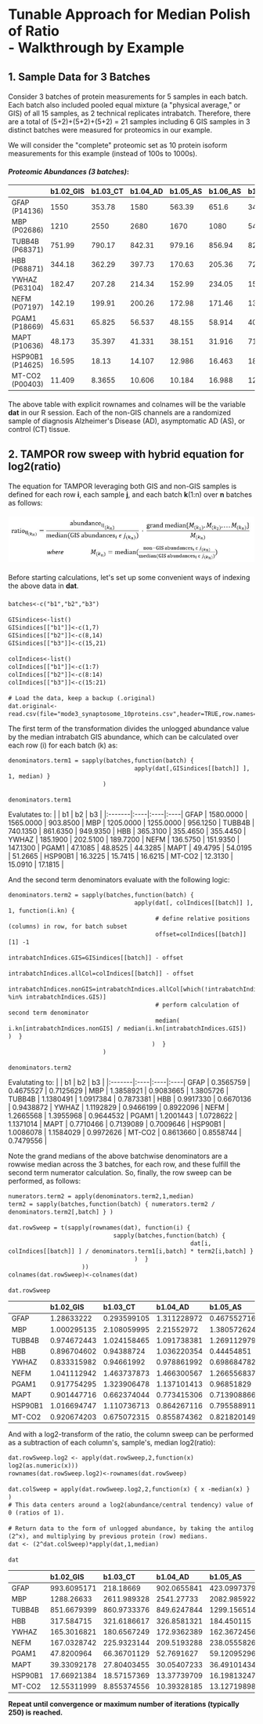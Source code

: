 # Tunable Approach for Median Polish of Ratio <BR> - Walkthrough by Example
####
## 1. Sample Data for 3 Batches
####
Consider 3 batches of protein measurements for 5 samples in each batch. Each batch also included pooled equal mixture (a "physical average," or GIS) of all 15 samples, as 2 technical replicates intrabatch.
Therefore, there are a total of (5+2)+(5+2)+(5+2) = 21 samples including 6 GIS samples in 3 distinct batches were measured for proteomics in our example.

We will consider the "complete" proteomic set as 10 protein isoform measurements for this example (instead of 100s to 1000s).
####
####  **_Proteomic Abundances (3 batches)_**:
|                 | b1.02_GIS | b1.03_CT | b1.04_AD | b1.05_AS | b1.06_AS | b1.07_AD | b1.24_GIS |  | b2.25_GIS | b2.26_AD | b2.27_AD | b2.28_CT | b2.29_AS | b2.30_CT | b2.45_GIS |  | b3.46_GIS | b3.47_AS | b3.48_CT | b3.49_AD | b3.50_AD | b3.51_CT | b3.65_GIS |
|:----------------|:----------|:-----------------------|:------------------|:-------------------|:-----------------|:-----------------|:----------|:-|-----------|:-----------------|:-----------------|:---------------------|:-----------------|:---------------------|:----------|:-|:----------|:------------------|:-----------------------|:----------------|:-----------------|:----------------------|:----------|
| GFAP (P14136) | 1550 | 353.78 | 1580 | 563.39 | 651.6 | 344.48 | 1610 |  | 1570 | 4910 | 1130 | 167.85 | 731.72 | 185.43 | 1560 |  | 1540 | 644.05 | 514.95 | 2570 | 245.5 | 3770 | 267.7 |
| MBP (P02686) | 1210 | 2550 | 2680 | 1670 | 1080 | 548.46 | 1200 |  | 1220 | 2370 | 1140 | 566.1 | 1820 | 555.79 | 1290 |  | 1370 | 350.79 | 1320 | 1570 | 4870 | 848.96 | 542.25 |
| TUBB4B (P68371) | 751.99 | 790.17 | 842.31 | 979.16 | 856.94 | 827.74 | 728.28 |  | 775.72 | 669.87 | 940.68 | 961.6 | 982.29 | 866.73 | 947.55 |  | 879.87 | 755.7 | 794 | 747.92 | 704.35 | 682.87 | 1020 |
| HBB (P68871) | 344.18 | 362.29 | 397.73 | 170.63 | 205.36 | 724.5 | 386.44 |  | 329.15 | 368.43 | 180.14 | 285.71 | 188.75 | 237.1 | 381.78 |  | 394.69 | 245.03 | 597.57 | 303.43 | 335.5 | 676.59 | 316.2 |
| YWHAZ (P63104) | 182.47 | 207.28 | 214.34 | 152.99 | 234.05 | 158.95 | 187.91 |  | 184.75 | 182.65 | 169.73 | 191.7 | 319.4 | 233.32 | 220.27 |  | 199.72 | 340.78 | 228.35 | 169.27 | 123.79 | 152.26 | 179.72 |
| NEFM (P07197) | 142.19 | 199.91 | 200.26 | 172.98 | 171.46 | 136.42 | 130.96 |  | 144.01 | 242.95 | 212.04 | 100.36 | 240.45 | 78.027 | 159.86 |  | 151.98 | 99.516 | 288.86 | 141.9 | 357.95 | 122.12 | 142.28 |
| PGAM1 (P18669) | 45.631 | 65.825 | 56.537 | 48.155 | 58.914 | 40.902 | 48.586 |  | 51.099 | 46.976 | 31.263 | 52.412 | 70.9 | 70.648 | 46.606 |  | 49.359 | 58.51 | 75.706 | 46.772 | 37.51 | 50.406 | 39.298 |
| MAPT (P10636) | 48.173 | 35.397 | 41.331 | 38.151 | 31.916 | 71.625 | 50.786 |  | 56.027 | 74.067 | 36.702 | 38.565 | 35.61 | 48.831 | 52.012 |  | 48.13 | 65.15 | 35.936 | 28.798 | 36.269 | 26.887 | 54.403 |
| HSP90B1 (P14625) | 16.595 | 18.13 | 14.107 | 12.986 | 16.463 | 18.463 | 16.05 |  | 16.06 | 14.212 | 19.85 | 18.235 | 13.677 | 24.948 | 15.423 |  | 16.434 | 14.73 | 18.054 | 14.66 | 16.576 | 20.876 | 16.809 |
| MT-CO2 (P00403) | 11.409 | 8.3655 | 10.606 | 10.184 | 16.988 | 12.78 | 13.217 |  | 13.724 | 10.756 | 19.44 | 12.738 | 12.916 | 25.502 | 16.458 |  | 14.601 | 15.827 | 7.0446 | 14.499 | 2.8296 | 12.851 | 19.762 |
####
The above table with explicit rownames and colnames will be the variable **dat** in our R session.
Each of the non-GIS channels are a randomized sample of diagnosis Alzheimer's Disease (AD), asymptomatic AD (AS), or control (CT) tissue.
####
## 2. TAMPOR row sweep with hybrid equation for log2(ratio)
####
The equation for TAMPOR leveraging both GIS and non-GIS samples is defined
  for each row **i**, each sample **j**, and each batch **k**(1:n) over **n** batches as follows:
####
![alt text](https://github.com/edammer/TAMPOR/blob/master/Equation2.JPG "MDS improvement of 50 batch TMT proteomics data")
####
Before starting calculations, let's set up some convenient ways of indexing the above data in **dat**.
####
```
batches<-c("b1","b2","b3")

GISindices<-list()
GISindices[["b1"]]<-c(1,7)
GISindices[["b2"]]<-c(8,14)
GISindices[["b3"]]<-c(15,21)

colIndices<-list()
colIndices[["b1"]]<-c(1:7)
colIndices[["b2"]]<-c(8:14)
colIndices[["b3"]]<-c(15:21)

# Load the data, keep a backup (.original)
dat.original<-read.csv(file="mode3_synaptosome_10proteins.csv",header=TRUE,row.names=1)
```
  
The first term of the transformation divides the unlogged abundance value by the median intrabatch GIS abundance, which can be calculated over each row (i) for each batch (k) as:
```
denominators.term1 = sapply(batches,function(batch) {
                                    apply(dat[,GISindices[[batch]] ], 1, median) }
                           )

denominators.term1
```
Evalutates to:
|        | b1  | b2  | b3  |
|:-------|:----|:----|:----|
GFAP | 1580.0000 | 1565.0000 | 903.8500 |
MBP | 1205.0000 | 1255.0000 | 956.1250 |
TUBB4B | 740.1350 | 861.6350 | 949.9350 |
HBB | 365.3100 | 355.4650 | 355.4450 |
YWHAZ | 185.1900 | 202.5100 | 189.7200 |
NEFM | 136.5750 | 151.9350 | 147.1300 |
PGAM1 | 47.1085 | 48.8525 | 44.3285 |
MAPT | 49.4795 | 54.0195 | 51.2665 |
HSP90B1 | 16.3225 | 15.7415 | 16.6215 |
MT-CO2 | 12.3130 | 15.0910 | 17.1815 |

And the second term denominators evaluate with the following logic:
                             
```
denominators.term2 = sapply(batches,function(batch) {
                                    apply(dat[, colIndices[[batch]] ], 1, function(i.kn) {
                                          # define relative positions (columns) in row, for batch subset
                                          offset=colIndices[[batch]][1] -1
                                          intrabatchIndices.GIS=GISindices[[batch]] - offset
                                          intrabatchIndices.allCol=colIndices[[batch]] - offset
                                          intrabatchIndices.nonGIS=intrabatchIndices.allCol[which(!intrabatchIndices.allCol %in% intrabatchIndices.GIS)]
                                          # perform calculation of second term denominator
                                          median(  i.kn[intrabatchIndices.nonGIS] / median(i.kn[intrabatchIndices.GIS])  )  }
                                         )  }
                           )

denominators.term2
```

Evalutating to:
|        | b1  | b2  | b3  |
|:-------|:----|:----|:----|
GFAP |     0.3565759 | 0.4675527 | 0.7125629 |
MBP | 1.3858921 | 0.9083665 | 1.3805726 |
TUBB4B | 1.1380491 | 1.0917384 | 0.7873381 |
HBB | 0.9917330 | 0.6670136 | 0.9438872 |
YWHAZ | 1.1192829 | 0.9466199 | 0.8922096 |
NEFM | 1.2665568 | 1.3955968 | 0.9644532 |
PGAM1 | 1.2001443 | 1.0728622 | 1.1371014 |
MAPT | 0.7710466 | 0.7139089 | 0.7009646 |
HSP90B1 | 1.0086078 | 1.1584029 | 0.9972626 |
MT-CO2 | 0.8613660 | 0.8558744 | 0.7479556 |

Note the grand medians of the above batchwise denominators are a rowwise median across the 3 batches, for each row, and these fulfill the second term numerator calculation.
So, finally, the row sweep can be performed, as follows:

```
numerators.term2 = apply(denominators.term2,1,median)
term2 = sapply(batches,function(batch) { numerators.term2 / denominators.term2[,batch] } )

dat.rowSweep = t(sapply(rownames(dat), function(i) {
                              sapply(batches,function(batch) {
                                                    dat[i, colIndices[[batch]] ] / denominators.term1[i,batch] * term2[i,batch] }
                                    )  }
                     ))
colnames(dat.rowSweep)<-colnames(dat)

dat.rowSweep
```
|                 | b1.02_GIS | b1.03_CT | b1.04_AD | b1.05_AS | b1.06_AS | b1.07_AD | b1.24_GIS |  | b2.25_GIS | b2.26_AD | b2.27_AD | b2.28_CT | b2.29_AS | b2.30_CT | b2.45_GIS |  | b3.46_GIS | b3.47_AS | b3.48_CT | b3.49_AD | b3.50_AD | b3.51_CT | b3.65_GIS |
|:----------------|:----------|:-----------------------|:------------------|:-------------------|:-----------------|:-----------------|:----------|:-|-----------|:-----------------|:-----------------|:---------------------|:-----------------|:---------------------|:----------|:-|:----------|:------------------|:-----------------------|:----------------|:-----------------|:----------------------|:----------|
GFAP | 1.28633222 | 0.293599105 | 1.311228972 | 0.467552716 | 0.540757467 | 0.285881112 | 1.336125725 | | 1.003194888 | 3.137380192 | 0.722044728 | 0.107252396 | 0.467552716 | 0.118485623 | 0.996805112 | | 1.117974043 | 0.467552716 | 0.373831645 | 1.865709928 | 0.178222485 | 2.736858533 | 0.194338735
MBP | 1.000295135 | 2.108059995 | 2.21552972 | 1.380572624 | 0.892825409 | 0.453406504 | 0.992028233 | | 1.477454913 | 2.870137823 | 1.380572624 | 0.6855633 | 2.204072084 | 0.673077595 | 1.562226916 | | 1.432867041 | 0.366887175 | 1.380572624 | 1.642044712 | 5.093476271 | 0.887917375 | 0.567132959
TUBB4B | 0.974672443 | 1.024158465 | 1.091738381 | 1.269112979 | 1.110700678 | 1.072853851 | 0.943941338 | | 0.900288405 | 0.777440564 | 1.091738381 | 1.116017803 | 1.140030291 | 1.005913177 | 1.099711595 | | 1.284345718 | 1.103094842 | 1.15900133 | 1.091738381 | 1.028139278 | 0.996784935 | 1.488893396
HBB | 0.896704602 | 0.94388724 | 1.036220354 | 0.44454851 | 0.535031835 | 1.887566053 | 1.006806108 | | 1.310335238 | 1.466707616 | 0.717131368 | 1.137402038 | 0.751407493 | 0.94388724 | 1.519853524 | | 1.110410893 | 0.689361223 | 1.68118837 | 0.853662311 | 0.94388724 | 1.903501245 | 0.889589107
YWHAZ | 0.833315982 | 0.94661992 | 0.978861992 | 0.698684782 | 1.068874914 | 0.725903301 | 0.858159732 | | 0.912300627 | 0.901930769 | 0.83813145 | 0.94661992 | 1.577206064 | 1.152140635 | 1.087699373 | | 1.116907488 | 1.905766742 | 1.277016948 | 0.94661992 | 0.69227908 | 0.851493762 | 1.005060153
NEFM | 1.041112942 | 1.463737873 | 1.466300567 | 1.266556837 | 1.255427421 | 0.998865092 | 0.958887058 | | 0.860200198 | 1.451188377 | 1.266556837 | 0.59947012 | 1.436255383 | 0.466070696 | 0.954875382 | | 1.356527893 | 0.888249966 | 2.578277716 | 1.266556837 | 3.194954332 | 1.09000649 | 1.269948603
PGAM1 | 0.917754295 | 1.323906478 | 1.137101413 | 0.96851829 | 1.184908868 | 0.822642199 | 0.977186785 | | 1.1086153 | 1.019165 | 0.678264548 | 1.137101413 | 1.538206712 | 1.532739461 | 1.011137687 | | 1.113482297 | 1.319918337 | 1.707840328 | 1.055122551 | 0.846182479 | 1.137101413 | 0.886517703
MAPT | 0.901447716 | 0.662374044 | 0.773415306 | 0.713908866 | 0.597235076 | 1.340298355 | 0.950344046 | | 1.037162506 | 1.371115986 | 0.67942132 | 0.713908866 | 0.659206398 | 0.903951351 | 0.962837494 | | 0.956156326 | 1.294277678 | 0.713908866 | 0.572104506 | 0.720524284 | 0.534140352 | 1.080776493
HSP90B1 | 1.016694747 | 1.110736713 | 0.864267116 | 0.795588911 | 1.00860775 | 1.131138 | 0.983305253 | | 0.888304934 | 0.786089024 | 1.097936048 | 1.00860775 | 0.756497296 | 1.379914787 | 0.853071419 | | 0.999967409 | 0.896283311 | 1.098540318 | 0.892023987 | 1.00860775 | 1.270251894 | 1.022785212
MT-CO2 |0.920674203 | 0.675072315 | 0.855874362 | 0.821820149 | 1.370883808 | 1.031310046 | 1.066574717 | | 0.909416208 | 0.712742694 | 1.288185011 | 0.844079253 | 0.855874362 | 1.689881386 | 1.090583792 | | 0.972424057 | 1.054075444 | 0.469169133 | 0.965630875 | 0.188450867 | 0.855874362 | 1.316145759

And with a log2-transform of the ratio, the column sweep can be performed as a subtraction of each column's, sample's, median log2(ratio):
  
```
dat.rowSweep.log2 <- apply(dat.rowSweep,2,function(x) log2(as.numeric(x)))
rownames(dat.rowSweep.log2)<-rownames(dat.rowSweep)

dat.colSweep = apply(dat.rowSweep.log2,2,function(x) { x -median(x) } )
# This data centers around a log2(abundance/central tendency) value of 0 (ratios of 1).
                                                    
# Return data to the form of unlogged abundance, by taking the antilog (2^x), and multiplying by previous protein (row) medians.
dat <- (2^dat.colSweep)*apply(dat,1,median)

dat
```
|                 | b1.02_GIS | b1.03_CT | b1.04_AD | b1.05_AS | b1.06_AS | b1.07_AD | b1.24_GIS |  | b2.25_GIS | b2.26_AD | b2.27_AD | b2.28_CT | b2.29_AS | b2.30_CT | b2.45_GIS |  | b3.46_GIS | b3.47_AS | b3.48_CT | b3.49_AD | b3.50_AD | b3.51_CT | b3.65_GIS |
|:----------------|:----------|:-----------------------|:------------------|:-------------------|:-----------------|:-----------------|:----------|:-|-----------|:-----------------|:-----------------|:---------------------|:-----------------|:---------------------|:----------|:-|:----------|:------------------|:-----------------------|:----------------|:-----------------|:----------------------|:----------|
GFAP | 993.6095171 | 218.18669 | 902.0655841 | 423.0997379 | 381.0858806 | 206.1020662 | 997.3768396 | | 767.3060001 | 1942.015663 | 552.3236875 | 87.79554863 | 346.347698 | 88.97546698 | 695.4975336 | | 733.5443667 | 351.9792055 | 224.8436826 | 1352.483651 | 145.9201776 | 1921.241683 | 140.254256
MBP | 1288.26633 | 2611.989328 | 2541.27733 | 2082.985922 | 1049.063506 | 545.0038045 | 1234.669985 | | 1884.136771 | 2962.124001 | 1760.774459 | 935.6813198 | 2722.214986 | 842.7226352 | 1817.374202 | | 1567.528567 | 460.5044786 | 1384.454829 | 1984.667623 | 6953.157168 | 1039.243006 | 682.4274223
TUBB4B | 851.6679399 | 860.9733376 | 849.6247844 | 1299.156514 | 885.4547804 | 874.9565067 | 797.0874583 | | 778.9578488 | 544.3795367 | 944.707065 | 1033.440871 | 955.3161716 | 854.5040663 | 867.9868763 | | 953.2912907 | 939.3951073 | 788.5651491 | 895.2730204 | 952.256228 | 791.5532448 | 1215.540123
HBB | 317.584715 | 321.6186617 | 326.8581321 | 184.450115 | 172.8811153 | 623.9454765 | 344.5921613 | | 459.529401 | 416.2715442 | 251.5219468 | 426.9009236 | 255.2142042 | 324.9917478 | 486.2220737 | | 334.0611552 | 237.9473499 | 463.6268761 | 283.7406817 | 354.3403158 | 612.6753606 | 294.3701256
YWHAZ | 165.3016821 | 180.6567249 | 172.9362389 | 162.3672456 | 193.4426284 | 134.3942295 | 164.5072536 | | 179.1951388 | 143.3718033 | 164.6442894 | 198.9968031 | 300.0372157 | 222.1851764 | 194.8943202 | | 188.1987937 | 368.435215 | 197.2451149 | 176.225401 | 145.5589884 | 153.5027246 | 186.274626
NEFM | 167.0328742 | 225.9323144 | 209.5193288 | 238.0555826 | 183.7610474 | 149.570255 | 148.6691728 | | 136.6546256 | 186.5738975 | 201.2314079 | 101.9235516 | 220.9809852 | 72.69389369 | 138.3800709 | | 184.8693477 | 138.8874924 | 322.0889589 | 190.7014957 | 543.3241676 | 158.9279382 | 190.3637877
PGAM1 | 47.8200964 | 66.36701129 | 52.7691627 | 59.12095296 | 56.32830844 | 40.00638352 | 49.20519591 | | 57.19862364 | 42.55508925 | 34.99855485 | 62.78936911 | 76.86309191 | 77.64158365 | 47.59014875 | | 49.28325792 | 67.02779179 | 69.29044005 | 51.59554845 | 46.73457623 | 53.845607 | 43.15841805
MAPT | 39.33092178 | 27.80403455 | 30.05407233 | 36.49101434 | 23.7736917 | 54.57947521 | 40.07041116 | | 44.80856952 | 47.93919752 | 29.35619243 | 33.00952359 | 27.58253149 | 38.34252109 | 37.94628978 | | 35.4368048 | 55.03574774 | 24.25372177 | 23.42579062 | 33.32210772 | 21.17951578 | 44.05787595
HSP90B1 | 17.66921384 | 18.57157369 | 13.37739709 | 16.19813247 | 15.9921438 | 18.34748446 | 16.51445954 | | 15.28654751 | 10.94766155 | 18.89603412 | 18.57598479 | 12.60820189 | 23.31422271 | 13.39167133 | | 14.76197835 | 15.18083937 | 14.86567663 | 14.54884399 | 18.57972182 | 20.06243093 | 16.60753478
MT-CO2 | 12.55311999 | 8.855374556 | 10.39328185 | 13.12719898 | 17.05312951 | 13.12409129 | 14.05355988 | | 12.27804115 | 7.78756103 | 17.39365773 | 12.19640478 | 11.19115342 | 22.3997903 | 13.43159188 | | 11.26246544 | 14.00687424 | 4.981007215 | 12.35612108 | 2.723542176 | 10.60529562 | 16.76655267

__Repeat until convergence or maximum number of iterations (typically 250) is reached.__
